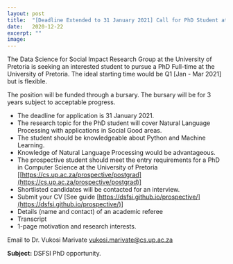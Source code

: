 ```yaml
---
layout: post
title:  "[Deadline Extended to 31 January 2021] Call for PhD Student at DSFSI"
date:   2020-12-22
excerpt: ""
image: 
---
```


The Data Science for Social Impact Research Group at the University of Pretoria is seeking an interested student to pursue a PhD Full-time at the University of Pretoria. The ideal starting time would be Q1 [Jan - Mar 2021] but is flexible.

The position will be funded through a bursary. The bursary will be for 3 years subject to acceptable progress.

* The deadline for application is 31 January 2021.
* The research topic for the PhD student will cover Natural Language Processing with applications in Social Good areas.
* The student should be knowledgeable about Python and Machine Learning. 
* Knowledge of Natural Language Processing would be advantageous.
* The prospective student should meet the entry requirements for a PhD in Computer Science at the University of Pretoria [[https://cs.up.ac.za/prospective/postgrad](https://cs.up.ac.za/prospective/postgrad)]
* Shortlisted candidates will be contacted for an interview. 
* Submit your CV [See guide [https://dsfsi.github.io/prospective/](https://dsfsi.github.io/prospective/)]
* Details (name and contact) of an academic referee
* Transcript
* 1-page motivation and research interests. 

Email to Dr. Vukosi Marivate [vukosi.marivate@cs.up.ac.za](vukosi.marivate@cs.up.ac.za)

**Subject:** DSFSI PhD opportunity. 
